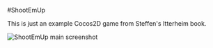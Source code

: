 #ShootEmUp

This is just an example Cocos2D game from Steffen's Itterheim book.

![ShootEmUp main screenshot](https://github.com/savitsky/ShootEmUp/blob/master/screen.png?raw=true)